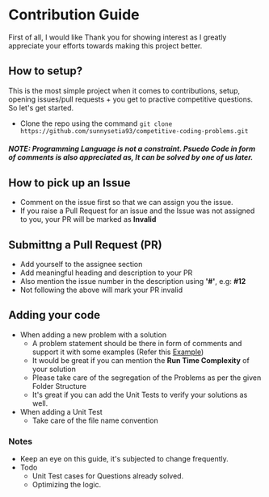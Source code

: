 # Contribution Guide 

First of all, I would like Thank you for showing interest as I greatly appreciate your efforts towards making this project better. 

## How to setup?

This is the most simple project when it comes to contributions, setup, opening issues/pull requests + you get to practive competitive questions.
So let's get started.

- Clone the repo using the command 
`git clone https://github.com/sunnysetia93/competitive-coding-problems.git`

##### NOTE: Programming Language is not a constraint. Psuedo Code in form of comments is also appreciated as, It can be solved by one of us later.

## How to pick up an Issue
- Comment on the issue first so that we can assign you the issue. 
- If you raise a Pull Request for an issue and the Issue was not assigned to you, your PR will be marked as **Invalid**

## Submittng a Pull Request (PR)
- Add yourself to the assignee section
- Add meaningful heading and description to your PR
- Also mention the issue number in the description using **'#'**, e.g: **#12**
- Not following the above will mark your PR invalid

## Adding your code

- When adding a new problem with a solution
  - A problem statement should be there in form of comments and support it with some examples (Refer this [Example](https://github.com/sunnysetia93/competitive-coding-problems/blob/master/Leetcode_April_Challenge_Covid19/05-bestTimeToBuyAndSellStock2.js))
  - It would be great if you can mention the **Run Time Complexity** of your solution
  - Please take care of the segregation of the Problems as per the given Folder Structure
  - It's great if you can add the Unit Tests to verify your solutions as well.
- When adding a Unit Test
     - Take care of the file name convention
### Notes

- Keep an eye on this guide, it's subjected to change frequently.
- Todo
  - Unit Test cases for Questions already solved.
  - Optimizing the logic.